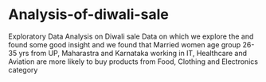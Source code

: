 # Analysis-of-diwali-sale
 Exploratory Data Analysis  on Diwali sale Data on which we explore the and found some good insight 
 and we found that Married women age group 26-35 yrs from UP,  Maharastra and Karnataka working in IT, Healthcare and Aviation are more likely to buy products from Food, Clothing and Electronics category
